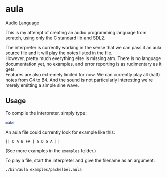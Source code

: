aula
====

Audio Language

This is my attempt of creating an audio programming language from scratch, using only the C standard lib and SDL2.

The interpreter is currently working in the sense that we can pass it an aula source file and it will play the notes listed in the file.  
However, pretty much everything else is missing atm. There is no language documentation yet, no examples, and error reporting is as rudimentary as it gets.  
Features are also extremely limited for now. We can currently play all (half) notes from C4 to B4. And the sound is not particularly interesting we're merely emitting a simple sine wave.

Usage
-----

To compile the interpreter, simply type:  
```sh
make
```

An aula file could currently look for example like this:  
```
|| D A B F# | G D G A ||
```

(See more examples in the `examples` folder.)

To play a file, start the interpreter and give the filename as an argument:  
```sh
./bin/aula examples/pachelbel.aula
```


